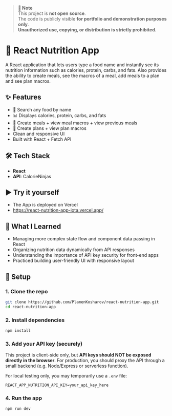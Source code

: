 > **📌 Note**  
> This project is **not open source**.  
> The code is publicly visible **for portfolio and demonstration purposes only**.  
> **Unauthorized use, copying, or distribution is strictly prohibited.**

# 🥑 React Nutrition App

A React application that lets users type a food name and instantly see its nutrition information such as calories, protein, carbs, and fats. Also provides the ability to create meals, see the macros of a meal, add meals to a plan and see plan macros.

## ✨ Features
* 🔎 Search any food by name
* 📊 Displays calories, protein, carbs, and fats
* 🥗 Create meals + view meal macros + view previous meals
* 🍎 Create plans + view plan macros
* Clean and responsive UI
* Built with React + Fetch API

## 🛠️ Tech Stack

* **React**
* **API**: CalorieNinjas

## ▶️ Try it yourself
* The App is deployed on Vercel
* https://react-nutrition-app-iota.vercel.app/

## 🧠 What I Learned
- Managing more complex state flow and component data passing in React
- Organizing nutrition data dynamically from API responses
- Understanding the importance of API key security for front-end apps
- Practiced building user-friendly UI with responsive layout

## 🚀 Setup

### 1. Clone the repo

```bash
git clone https://github.com/PlamenKosharov/react-nutrition-app.git
cd react-nutrition-app
```

### 2. Install dependencies

```bash
npm install
```

### 3. Add your API key (securely)

This project is client-side only, but **API keys should NOT be exposed directly in the browser**.
For production, you should proxy the API through a small backend (e.g. Node/Express or serverless function).

For local testing only, you may temporarily use a `.env` file:

```
REACT_APP_NUTRITION_API_KEY=your_api_key_here
```


### 4. Run the app
```bash
npm run dev
````
